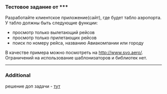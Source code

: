 ### Тестовое задание от ***

Разработайте клиентское приложение(сайт), где будет табло аэропорта.
У табло должны быть следующие функции:
- просмотр только вылетающий рейсов
- просмотр только прилетающих рейсов
- поиск по номеру рейса, названию Авиакомпании или городу

В качестве примера можно посмотреть на http://www.svo.aero/.
Ограничений на использование шаблонизаторов и библиотек нет.


--------
### Additional

решение доп задачи - [тут](https://repl.it/@Manimall/Tick-final-Decision)
